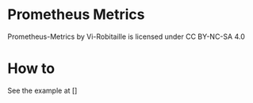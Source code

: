 # Prometheus Metrics
Prometheus-Metrics by Vi-Robitaille is licensed under CC BY-NC-SA 4.0 

# How to
See the example at []
